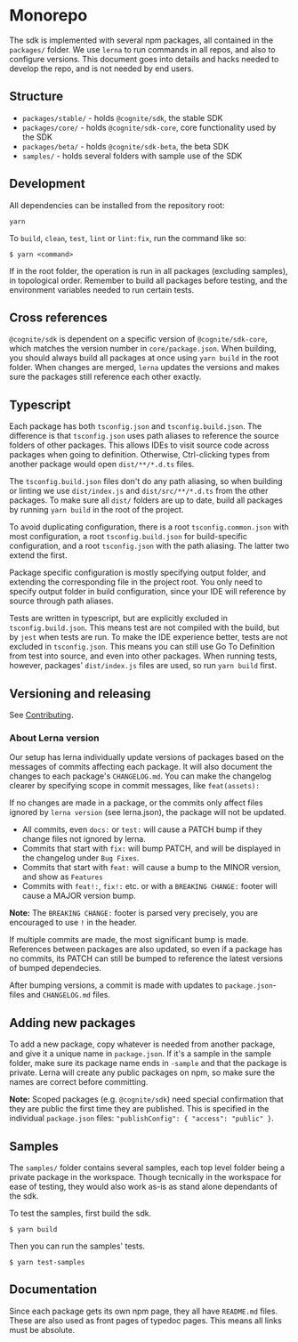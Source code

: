# Monorepo
The sdk is implemented with several npm packages, all contained in the `packages/` folder.
We use `lerna` to run commands in all repos, and also to configure versions.
This document goes into details and hacks needed to develop the repo, and is not needed by end users.

## Structure
 - `packages/stable/` - holds `@cognite/sdk`, the stable SDK
 - `packages/core/` - holds `@cognite/sdk-core`, core functionality used by the SDK
 - `packages/beta/` - holds `@cognite/sdk-beta`, the beta SDK
 - `samples/` - holds several folders with sample use of the SDK

## Development
All dependencies can be installed from the repository root:
```
yarn
```
To `build`, `clean`, `test`, `lint` or `lint:fix`, run the command like so:
```
$ yarn <command>
```
If in the root folder, the operation is run in all packages (excluding samples), in topological order.
Remember to build all packages before testing, and the environment variables needed to run certain tests.

## Cross references
`@cognite/sdk` is dependent on a specific version of `@cognite/sdk-core`,
which matches the version number in `core/package.json`.
When building, you should always build all packages at once using `yarn build` in the root folder.
When changes are merged, `lerna` updates the versions and makes sure the packages still reference
each other exactly.

## Typescript
Each package has both `tsconfig.json` and `tsconfig.build.json`.
The difference is that `tsconfig.json` uses path aliases to reference the source folders of other packages.
This allows IDEs to visit source code across packages when going to definition.
Otherwise, Ctrl-clicking types from another package would open `dist/**/*.d.ts` files.

The `tsconfig.build.json` files don't do any path aliasing, so when building or linting
we use `dist/index.js` and `dist/src/**/*.d.ts` from the other packages.
To make sure all `dist/` folders are up to date, build all packages
by running `yarn build` in the root of the project.

To avoid duplicating configuration, there is a root `tsconfig.common.json` with most configuration,
a root `tsconfig.build.json` for build-specific configuration,
and a root `tsconfig.json` with the path aliasing.
The latter two extend the first.

Package specific configuration is mostly specifying output folder, and extending the corresponding
file in the project root. You only need to specify output folder in build configuration,
since your IDE will reference by source through path aliases.

Tests are written in typescript, but are explicitly excluded in `tsconfig.build.json`.
This means test are not compiled with the build, but by `jest` when tests are run.
To make the IDE experience better, tests are not excluded in `tsconfig.json`.
This means you can still use Go To Definition from test into source, and even into other packages.
When running tests, however, packages' `dist/index.js` files are used, so run `yarn build` first.

## Versioning and releasing
See [Contributing](../CONTRIBUTING.md).

### About Lerna version
Our setup has lerna individually update versions of packages based on the messages of commits affecting each package.
It will also document the changes to each package's `CHANGELOG.md`.
You can make the changelog clearer by specifying scope in commit messages, like `feat(assets):`

If no changes are made in a package, or the commits only affect files ignored by `lerna version` (see lerna.json),
the package will not be updated.

 - All commits, even `docs:` or `test:` will cause a PATCH bump if they change files not ignored by lerna.
 - Commits that start with `fix:` will bump PATCH, and will be displayed in the changelog under `Bug Fixes`.
 - Commits that start with `feat:` will cause a bump to the MINOR version, and show as `Features`
 - Commits with `feat!:`, `fix!:` etc. or with a `BREAKING CHANGE:` footer will cause a MAJOR version bump.

**Note:** The `BREAKING CHANGE:` footer is parsed very precisely, you are encouraged to use `!` in the header. 

If multiple commits are made, the most significant bump is made.
References between packages are also updated, so even if a package has no commits,
its PATCH can still be bumped to reference the latest versions of bumped dependecies.

After bumping versions, a commit is made with updates to `package.json`-files and `CHANGELOG.md` files.

## Adding new packages
To add a new package, copy whatever is needed from another package, and give it a unique name in `package.json`.
If it's a sample in the sample folder, make sure its package name ends in `-sample` and that the package is private.
Lerna will create any public packages on npm, so make sure the names are correct before committing.

**Note:** Scoped packages (e.g. `@cognite/sdk`) need special confirmation that they are public the first time they are published.
This is specified in the individual `package.json` files: `"publishConfig": { "access": "public" }`.

## Samples
The `samples/` folder contains several samples, each top level folder being a private package in the workspace.
Though tecnically in the workspace for ease of testing, they would also work as-is as stand alone dependants of the sdk.

To test the samples, first build the sdk.
```
$ yarn build
```

Then you can run the samples' tests.
```
$ yarn test-samples
```

## Documentation
Since each package gets its own npm page, they all have `README.md` files.
These are also used as front pages of typedoc pages.
This means all links must be absolute.
